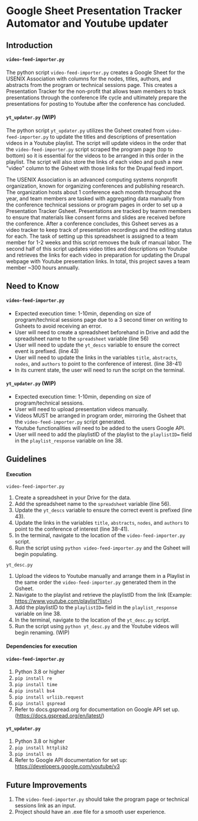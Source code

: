 # Google Sheet Presentation Tracker Automator and Youtube updater

## Introduction
#### `video-feed-importer.py`
The python script `video-feed-importer.py` creates a Google Sheet for the USENIX Association with columns for the nodes, titles, authors, and abstracts from the program or technical sessions page. This creates a Presentation Tracker for the non-profit that allows team members to track presentations through the conference life cycle and ultimately prepare the presentations for posting to Youtube after the conference has concluded.

#### `yt_updater.py` (WIP)
The python script `yt_updater.py` utilizes the Gsheet created from `video-feed-importer.py` to update the titles and descriptions of presentation videos in a Youtube playlist. The script will update videos in the order that the `video-feed-importer.py` script scraped the program page (top to bottom) so it is essential for the videos to be arranged in this order in the playlist. The script will also store the links of each video and push a new "video" column to the Gsheet with those links for the Drupal feed import.

The USENIX Association is an advanced computing systems nonprofit organization, known for organizing conferences and publishing research. The organization hosts about 1 conference each moonth throughout the year, and team members are tasked with aggregating data manually from the conference technical sessions or program pages in order to set up a Presentation Tracker Gsheet. Presentations are tracked by teamm members to ensure that materials like consent forms and slides are received before the conference. After a conference concludes, this Gsheet serves as a video tracker to keep track of presentation recordings and the editing status for each. The task of setting up this spreadsheet is assigned to a team member for 1-2 weeks and this script removes the bulk of manual labor. The second half of this script updates video titles and descriptions on Youtube and retrieves the links for each video in preparation for updating the Drupal webpage with Youtube presentation links. In total, this project saves a team member ~300 hours annually.

## Need to Know

#### `video-feed-importer.py`
- Expected execution time: 1-10min, depending on size of program/technical sessions page due to a 3 second timer on writing to Gsheets to avoid receiving an error.
- User will need to create a spreadsheet beforehand in Drive and add the spreadsheet name to the `spreadsheet` variable (line 56)
- User will need to update the `yt_descs` variable to ensure the correct event is prefixed. (line 43)
- User will need to update the links in the variables `title`, `abstracts`, `nodes`, and `authors` to point to the conference of interest. (line 38-41)
- In its current state, the user will need to run the script on the terminal.

#### `yt_updater.py` (WIP)
- Expected execution time: 1-10min, depending on size of program/technical sessions.
- User will need to upload presentation videos manually.
- Videos MUST be arranged in program order, mirroring the Gsheet that the `video-feed-importer.py` script generated. 
- Youtube functionalities will need to be added to the users Google API.
- User will need to add the playlistID of the playlist to the `playlistID=` field in the `playlist_response` variable on line 38.

## Guidelines

#### Execution

`video-feed-importer.py`
1. Create a spreadsheet in your Drive for the data. 
2. Add the spreadsheet name to the `spreadsheet` variable (line 56).
3. Update the `yt_descs` variable to ensure the correct event is prefixed (line 43).
4. Update the links in the variables `title`, `abstracts`, `nodes`, and `authors` to point to the conference of interest (line 38-41).
5. In the terminal, navigate to the location of the `video-feed-importer.py` script.
6. Run the script using `python video-feed-importer.py` and the Gsheet will begin populating.

`yt_desc.py`
1. Upload the videos to Youtube manually and arrange them in a Playlist in the same order the `video-feed-importer.py` generated them in the Gsheet.
2. Navigate to the playlist and retrieve the playlistID from the link (Example: https://www.youtube.com/playlist?list=<playlist ID>)
3. Add the playlistID to the `playlistID=` field in the `playlist_response` variable on line 38.
4. In the terminal, navigate to the location of the `yt_desc.py` script.
5. Run the script using `python yt_desc.py` and the Youtube videos will begin renaming. (WIP) 


#### Dependencies for execution

#### `video-feed-importer.py`
1. Python 3.8 or higher
2. `pip install re`
3. `pip install time`
4. `pip install bs4`
5. `pip install urliib.request`
6. `pip install gspread`
7. Refer to docs.gspread.org for documentation on Google API set up. (https://docs.gspread.org/en/latest/)

#### `yt_updater.py`
1. Python 3.8 or higher
2. `pip install httplib2`
3. `pip install os`
4. Refer to Google API documentation for set up: https://developers.google.com/youtube/v3

## Future Improvements
1. The `video-feed-importer.py` should take the program page or technical sessions link as an input.
2. Project should have an .exe file for a smooth user experience.
